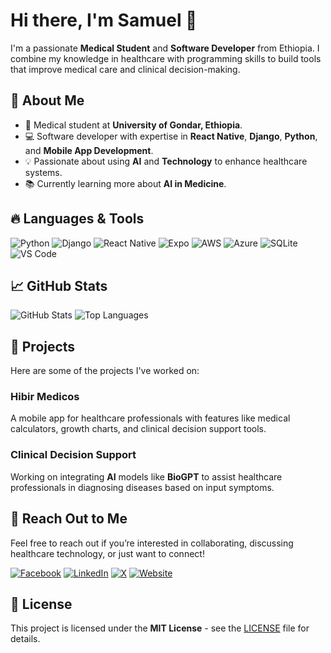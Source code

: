 # Hi there, I'm Samuel 👋

I'm a passionate **Medical Student** and **Software Developer** from Ethiopia. I combine my knowledge in healthcare with programming skills to build tools that improve medical care and clinical decision-making.

## 🚀 About Me
- 🔬 Medical student at **University of Gondar, Ethiopia**.
- 💻 Software developer with expertise in **React Native**, **Django**, **Python**, and **Mobile App Development**.
- 💡 Passionate about using **AI** and **Technology** to enhance healthcare systems.
- 📚 Currently learning more about **AI in Medicine**.

## 🔥 Languages & Tools

![Python](https://img.shields.io/badge/-Python-3776AB?style=flat-square&logo=python&logoColor=white)
![Django](https://img.shields.io/badge/-Django-092E20?style=flat-square&logo=django)
![React Native](https://img.shields.io/badge/-React%20Native-61DAFB?style=flat-square&logo=react&logoColor=white)
![Expo](https://img.shields.io/badge/-Expo-000000?style=flat-square&logo=expo)
![AWS](https://img.shields.io/badge/-AWS-232F3E?style=flat-square&logo=aws)
![Azure](https://img.shields.io/badge/-Azure-0078D4?style=flat-square&logo=azure)
![SQLite](https://img.shields.io/badge/-SQLite-003B57?style=flat-square&logo=sqlite)
![VS Code](https://img.shields.io/badge/-VS%20Code-007ACC?style=flat-square&logo=visual-studio-code)

## 📈 GitHub Stats

![GitHub Stats](https://github-readme-stats.vercel.app/api?username=AnbessawM&show_icons=true&theme=radical)
![Top Languages](https://github-readme-stats.vercel.app/api/top-langs/?username=AnbessawM&layout=compact&theme=radical)

## 🔧 Projects

Here are some of the projects I've worked on:

### Hibir Medicos
A mobile app for healthcare professionals with features like medical calculators, growth charts, and clinical decision support tools.

### Clinical Decision Support
Working on integrating **AI** models like **BioGPT** to assist healthcare professionals in diagnosing diseases based on input symptoms.

## 💬 Reach Out to Me

Feel free to reach out if you’re interested in collaborating, discussing healthcare technology, or just want to connect!

[![Facebook](http://i.imgur.com/P3YfQoD.png)](https://facebook.com/SamMDevOps)
[![LinkedIn](http://i.imgur.com/jDRp47c.png)](https://linkedin.com/in/SamMDevOps)
[![X](http://i.imgur.com/wWzX9uB.png)](https://x.com/SamMDevOps)
[![Website](http://i.imgur.com/Vvy3Kru.png)](https://hibirsystems.tech/)

## 📜 License

This project is licensed under the **MIT License** - see the [LICENSE](LICENSE) file for details.
